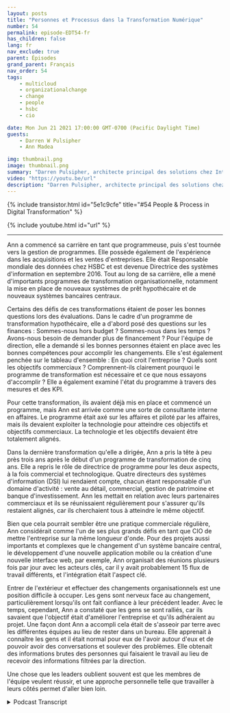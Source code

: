 ```yaml
---
layout: posts
title: "Personnes et Processus dans la Transformation Numérique"
number: 54
permalink: episode-EDT54-fr
has_children: false
lang: fr
nav_exclude: true
parent: Épisodes
grand_parent: Français
nav_order: 54
tags:
    - multicloud
    - organizationalchange
    - change
    - people
    - hsbc
    - cio

date: Mon Jun 21 2021 17:00:00 GMT-0700 (Pacific Daylight Time)
guests:
    - Darren W Pulsipher
    - Ann Madea

img: thumbnail.png
image: thumbnail.png
summary: "Darren Pulsipher, architecte principal des solutions chez Intel, demande à sa invitée, Ann Madea, ancienne DSI de HSBC, de réfléchir sur le processus des grands changements transformationnels qu'elle a dirigés au sein des organisations."
video: "https://youtu.be/url"
description: "Darren Pulsipher, architecte principal des solutions chez Intel, demande à sa invitée, Ann Madea, ancienne DSI de HSBC, de réfléchir sur le processus des grands changements transformationnels qu'elle a dirigés au sein des organisations."
---
```


<div>
{% include transistor.html id="5e1c9cfe" title="#54 People & Process in Digital Transformation" %}

{% include youtube.html id="url" %}
</div>

---

Ann a commencé sa carrière en tant que programmeuse, puis s'est tournée vers la gestion de programmes. Elle possède également de l'expérience dans les acquisitions et les ventes d'entreprises. Elle était Responsable mondiale des données chez HSBC et est devenue Directrice des systèmes d'information en septembre 2016. Tout au long de sa carrière, elle a mené d'importants programmes de transformation organisationnelle, notamment la mise en place de nouveaux systèmes de prêt hypothécaire et de nouveaux systèmes bancaires centraux.

Certains des défis de ces transformations étaient de poser les bonnes questions lors des évaluations. Dans le cadre d'un programme de transformation hypothécaire, elle a d'abord posé des questions sur les finances : Sommes-nous hors budget ? Sommes-nous dans les temps ? Avons-nous besoin de demander plus de financement ? Pour l'équipe de direction, elle a demandé si les bonnes personnes étaient en place avec les bonnes compétences pour accomplir les changements. Elle s'est également penchée sur le tableau d'ensemble : En quoi croit l'entreprise ? Quels sont les objectifs commerciaux ? Comprennent-ils clairement pourquoi le programme de transformation est nécessaire et ce que nous essayons d'accomplir ? Elle a également examiné l'état du programme à travers des mesures et des KPI.

Pour cette transformation, ils avaient déjà mis en place et commencé un programme, mais Ann est arrivée comme une sorte de consultante interne en affaires. Le programme était axé sur les affaires et piloté par les affaires, mais ils devaient exploiter la technologie pour atteindre ces objectifs et objectifs commerciaux. La technologie et les objectifs devaient être totalement alignés.

Dans la dernière transformation qu'elle a dirigée, Ann a pris la tête à peu près trois ans après le début d'un programme de transformation de cinq ans. Elle a repris le rôle de directrice de programme pour les deux aspects, à la fois commercial et technologique. Quatre directeurs des systèmes d'information (DSI) lui rendaient compte, chacun étant responsable d'un domaine d'activité : vente au détail, commercial, gestion de patrimoine et banque d'investissement. Ann les mettait en relation avec leurs partenaires commerciaux et ils se réunissaient régulièrement pour s'assurer qu'ils restaient alignés, car ils cherchaient tous à atteindre le même objectif.

Bien que cela pourrait sembler être une pratique commerciale régulière, Ann considérait comme l'un de ses plus grands défis en tant que CIO de mettre l'entreprise sur la même longueur d'onde. Pour des projets aussi importants et complexes que le changement d'un système bancaire central, le développement d'une nouvelle application mobile ou la création d'une nouvelle interface web, par exemple, Ann organisait des réunions plusieurs fois par jour avec les acteurs clés, car il y avait probablement 15 flux de travail différents, et l'intégration était l'aspect clé.

Entrer de l'extérieur et effectuer des changements organisationnels est une position difficile à occuper. Les gens sont nerveux face au changement, particulièrement lorsqu'ils ont fait confiance à leur précédent leader. Avec le temps, cependant, Ann a constaté que les gens se sont ralliés, car ils savaient que l'objectif était d'améliorer l'entreprise et qu'ils adhéraient au projet. Une façon dont Ann a accompli cela était de s'asseoir par terre avec les différentes équipes au lieu de rester dans un bureau. Elle apprenait à connaître les gens et il était normal pour eux de l'avoir autour d'eux et de pouvoir avoir des conversations et soulever des problèmes. Elle obtenait des informations brutes des personnes qui faisaient le travail au lieu de recevoir des informations filtrées par la direction.

Une chose que les leaders oublient souvent est que les membres de l'équipe veulent réussir, et une approche personnelle telle que travailler à leurs côtés permet d'aller bien loin.



<details>
<summary> Podcast Transcript </summary>

<p></p>

</details>
